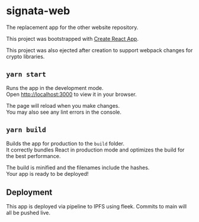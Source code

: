 # signata-web

The replacement app for the other website repository.

This project was bootstrapped with [Create React App](https://github.com/facebook/create-react-app).

This project was also ejected after creation to support webpack changes for crypto libraries.

## `yarn start`

Runs the app in the development mode.\
Open [http://localhost:3000](http://localhost:3000) to view it in your browser.

The page will reload when you make changes.\
You may also see any lint errors in the console.

## `yarn build`

Builds the app for production to the `build` folder.\
It correctly bundles React in production mode and optimizes the build for the best performance.

The build is minified and the filenames include the hashes.\
Your app is ready to be deployed!

## Deployment

This app is deployed via pipeline to IPFS using fleek. Commits to main will all be pushed live.
